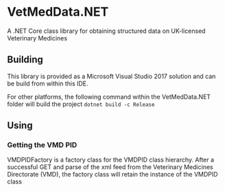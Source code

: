 # VetMedData.NET
A .NET Core class library for obtaining structured data on UK-licensed Veterinary Medicines

## Building
This library is provided as a Microsoft Visual Studio 2017 solution and can be build from within this IDE.

For other platforms, the following command within the VetMedData.NET folder will build the project
```dotnet build -c Release```

## Using

### Getting the VMD PID
VMDPIDFactory is a factory class for the VMDPID class hierarchy. After a successful GET and parse of the xml feed from the Veterinary Medicines Directorate (VMD), the factory class will retain the instance of the VMDPID class